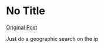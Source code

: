 # No Title

[Original Post](https://discourse.onlinedegree.iitm.ac.in/t/169029/364)

<p>Just do a geographic search on the ip</p>